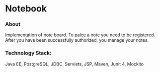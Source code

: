 # Notebook
### About

Implementation of note board. To palce a note you need to be registered. After you have been successfully authorized, you manage your notes.

### Technology Stack:

Java EE, PostgreSQL, JDBC, Servlets, JSP, Maven, Junit 4, Mockito


